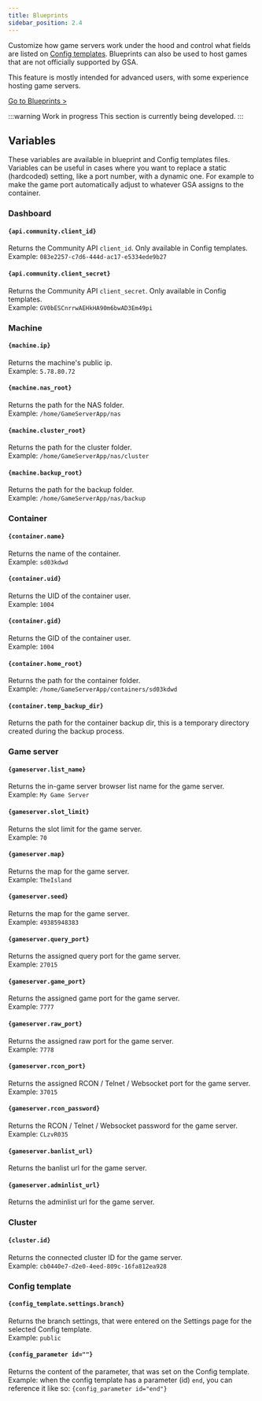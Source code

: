 ```yaml
---
title: Blueprints
sidebar_position: 2.4
---
```


Customize how game servers work under the hood and control what fields are listed on [Config templates](/dashboard/game_servers/config_templates).
Blueprints can also be used to host games that are not officially supported by GSA.

This feature is mostly intended for advanced users, with some experience hosting game servers.

[Go to Blueprints >](https://dash.gameserverapp.com/server/blueprint)

:::warning Work in progress
This section is currently being developed.
:::



## Variables

These variables are available in blueprint and Config templates files. Variables can be useful in cases where you want to replace a static (hardcoded) setting, like a port number, with a dynamic one. For example to make the game port automatically adjust to whatever GSA assigns to the container.


### Dashboard

#### `{api.community.client_id}`
Returns the Community API `client_id`. Only available in Config templates.<br />
Example: `083e2257-c7d6-444d-ac17-e5334ede9b27`

#### `{api.community.client_secret}`
Returns the Community API `client_secret`. Only available in Config templates.<br />
Example: `GV0bESCnrrwAEHkHA90m6bwAD3Em49pi`

### Machine

#### `{machine.ip}`
Returns the machine's public ip.<br />
Example: `5.78.80.72`

#### `{machine.nas_root}`
Returns the path for the NAS folder.<br />
Example: `/home/GameServerApp/nas`

#### `{machine.cluster_root}`
Returns the path for the cluster folder.<br />
Example: `/home/GameServerApp/nas/cluster`

#### `{machine.backup_root}`
Returns the path for the backup folder.<br />
Example: `/home/GameServerApp/nas/backup`


### Container

#### `{container.name}`
Returns the name of the container.<br />
Example: `sd03kdwd`

#### `{container.uid}`
Returns the UID of the container user.<br />
Example: `1004`

#### `{container.gid}`
Returns the GID of the container user.<br />
Example: `1004`

#### `{container.home_root}`
Returns the path for the container folder.<br />
Example: `/home/GameServerApp/containers/sd03kdwd`

#### `{container.temp_backup_dir}`
Returns the path for the container backup dir, this is a temporary directory created during the backup process.


### Game server

#### `{gameserver.list_name}`
Returns the in-game server browser list name for the game server.<br />
Example: `My Game Server`

#### `{gameserver.slot_limit}`
Returns the slot limit for the game server.<br />
Example: `70`

#### `{gameserver.map}`
Returns the map for the game server.<br />
Example: `TheIsland`

#### `{gameserver.seed}`
Returns the map for the game server.<br />
Example: `49385948383`

#### `{gameserver.query_port}`
Returns the assigned query port for the game server.<br />
Example: `27015`

#### `{gameserver.game_port}`
Returns the assigned game port for the game server.<br />
Example: `7777`

#### `{gameserver.raw_port}`
Returns the assigned raw port for the game server.<br />
Example: `7778`

#### `{gameserver.rcon_port}`
Returns the assigned RCON / Telnet / Websocket port for the game server.<br />
Example: `37015`

#### `{gameserver.rcon_password}`
Returns the RCON / Telnet / Websocket password for the game server.<br />
Example: `CLzvR035`



#### `{gameserver.banlist_url}`
Returns the banlist url for the game server.

#### `{gameserver.adminlist_url}`
Returns the adminlist url for the game server.



### Cluster

#### `{cluster.id}`
Returns the connected cluster ID for the game server.<br />
Example: `cb0440e7-d2e0-4eed-809c-16fa812ea928`


### Config template

#### `{config_template.settings.branch}`
Returns the branch settings, that were entered on the Settings page for the selected Config template.<br />
Example: `public`


#### `{config_parameter id=""}`
Returns the content of the parameter, that was set on the Config template.<br />
Example: when the config template has a parameter (id) `end`, you can reference it like so: `{config_parameter id="end"}`